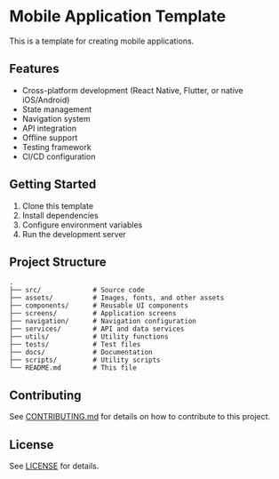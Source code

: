 # Mobile Application Template

This is a template for creating mobile applications.

## Features

- Cross-platform development (React Native, Flutter, or native iOS/Android)
- State management
- Navigation system
- API integration
- Offline support
- Testing framework
- CI/CD configuration

## Getting Started

1. Clone this template
2. Install dependencies
3. Configure environment variables
4. Run the development server

## Project Structure

```
.
├── src/             # Source code
├── assets/          # Images, fonts, and other assets
├── components/      # Reusable UI components
├── screens/         # Application screens
├── navigation/      # Navigation configuration
├── services/        # API and data services
├── utils/           # Utility functions
├── tests/           # Test files
├── docs/            # Documentation
├── scripts/         # Utility scripts
└── README.md        # This file
```

## Contributing

See [CONTRIBUTING.md](CONTRIBUTING.md) for details on how to contribute to this project.

## License

See [LICENSE](LICENSE) for details.
